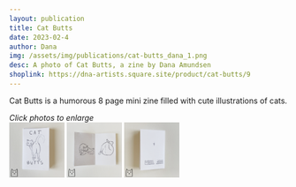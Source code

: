 ```yaml
---
layout: publication
title: Cat Butts
date: 2023-02-4
author: Dana
img: /assets/img/publications/cat-butts_dana_1.png
desc: A photo of Cat Butts, a zine by Dana Amundsen
shoplink: https://dna-artists.square.site/product/cat-butts/9
---
```


Cat Butts is a humorous 8 page mini zine filled with cute illustrations of cats.

*Click photos to enlarge*  
<a href="/assets/img/publications/cat-butts_dana_1.png"><img src="/assets/img/publications/cat-butts_dana_1.png" alt="A photo of Cat Butts, a zine by Dana Amundsen. The cover shows a cat looking over her shoulder." width="100"></a>
<a href="/assets/img/publications/cat-butts_dana_2.png"><img src="/assets/img/publications/cat-butts_dana_2.png" alt="A photo showing the interior pages of Cat Butts, featuring two illustrations of cats licking their unmentionables." width="100"></a>
<a href="/assets/img/publications/cat-butts_dana_3.png"><img src="/assets/img/publications/cat-butts_dana_3.png" alt="The back cover of Cat Butts which features an asterisk." width="100"></a>
